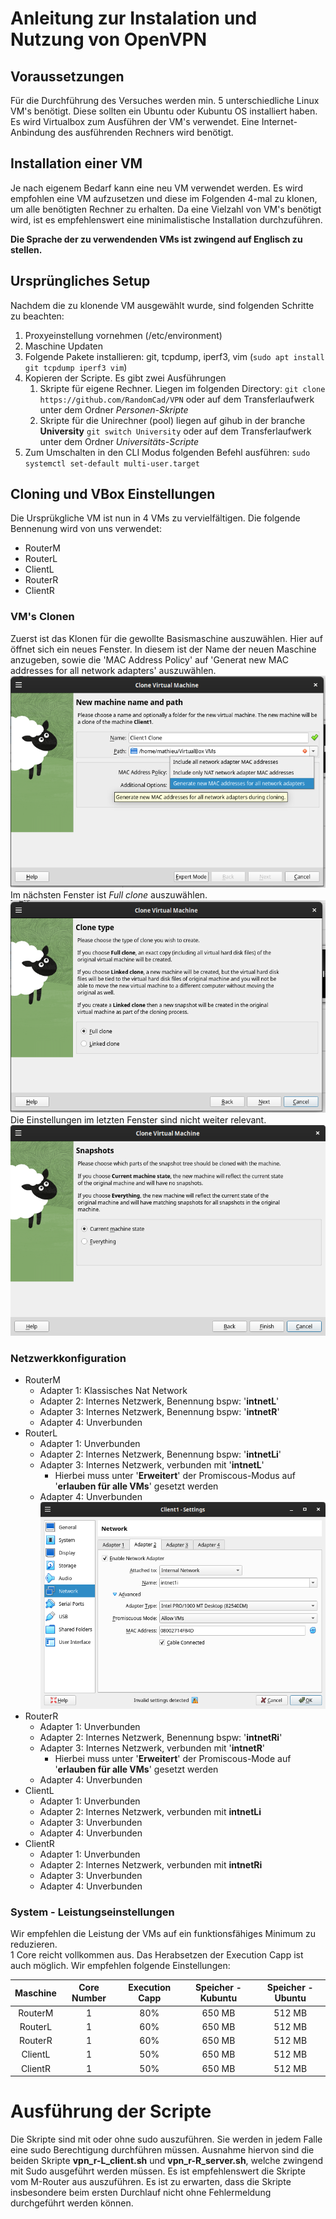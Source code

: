 # Anleitung zur Instalation und Nutzung von OpenVPN
## Voraussetzungen
Für die Durchführung des Versuches werden min. 5 unterschiedliche Linux VM's benötigt. Diese sollten ein Ubuntu oder Kubuntu OS installiert haben.  
Es wird Virtualbox zum Ausführen der VM's verwendet. Eine Internet-Anbindung des ausführenden Rechners wird benötigt.
## Installation einer VM
Je nach eigenem Bedarf kann eine neu VM verwendet werden. Es wird empfohlen eine VM aufzusetzen und diese im Folgenden 4-mal zu klonen, um alle benötigten Rechner zu erhalten. Da eine Vielzahl von VM's benötigt wird, ist es empfehlenswert eine minimalistische Installation durchzuführen.  

**Die Sprache der zu verwendenden VMs ist zwingend auf Englisch zu stellen.**
## Ursprüngliches Setup
Nachdem die zu klonende VM ausgewählt wurde, sind folgenden Schritte zu beachten:
1. Proxyeinstellung vornehmen (/etc/environment)
2. Maschine Updaten
3. Folgende Pakete installieren: git, tcpdump, iperf3, vim (`sudo apt install git tcpdump iperf3 vim`)
4. Kopieren der Scripte. Es gibt zwei Ausführungen
    1. Skripte für eigene Rechner. Liegen im folgenden Directory: `git clone https://github.com/RandomCad/VPN` oder auf dem Transferlaufwerk unter dem Ordner *Personen-Skripte*
    1. Skripte für die Unirechner (pool) liegen auf gihub in der branche **University** `git switch University` oder auf dem Transferlaufwerk unter dem Ordner *Universitäts-Scripte*
6. Zum Umschalten in den CLI Modus folgenden Befehl ausführen: `sudo systemctl set-default multi-user.target`
## Cloning und VBox Einstellungen
Die Ursprükgliche VM ist nun in 4 VMs zu vervielfältigen. Die folgende Bennenung wird von uns verwendet:
* RouterM
* RouterL
* ClientL
* RouterR
* ClientR  
### VM's Clonen
Zuerst ist das Klonen für die gewollte Basismaschine auszuwählen. Hier auf öffnet sich ein neues Fenster. In
diesem ist der Name der neuen Maschine anzugeben, sowie die 'MAC Address Policy' auf 'Generat new MAC addresses for all network adapters' auszuwählen.  
![image info](./Pictures/Clone1.png)  
Im nächsten Fenster ist *Full clone* auszuwählen.  
![image info](./Pictures/Clone2.png)  
Die Einstellungen im letzten Fenster sind nicht weiter relevant.  
![image info](./Pictures/Clone3.png)  
### Netzwerkkonfiguration
* RouterM
    * Adapter 1: Klassisches Nat Network
    * Adapter 2: Internes Netzwerk, Benennung bspw: '**intnetL**'
    * Adapter 3: Internes Netzwerk, Benennung bspw: '**intnetR**'
    * Adapter 4: Unverbunden
* RouterL
    * Adapter 1: Unverbunden
    * Adapter 2: Internes Netzwerk, Benennung bspw: '**intnetLi**'
    * Adapter 3: Internes Netzwerk, verbunden mit '**intnetL**'
       * Hierbei muss unter '**Erweitert**' der Promiscous-Modus auf '**erlauben für alle VMs**' gesetzt werden
    * Adapter 4: Unverbunden  
![image info](./Pictures/Network1.png)  
* RouterR
    * Adapter 1: Unverbunden
    * Adapter 2: Internes Netzwerk, Benennung bspw: '**intnetRi**'
    * Adapter 3: Internes Netzwerk, verbunden mit '**intnetR**'
       * Hierbei muss unter '**Erweitert**' der Promiscous-Mode auf '**erlauben für alle VMs**' gesetzt werden
    * Adapter 4: Unverbunden
* ClientL
    * Adapter 1: Unverbunden
    * Adapter 2: Internes Netzwerk, verbunden mit **intnetLi**
    * Adapter 3: Unverbunden
    * Adapter 4: Unverbunden
* ClientR
    * Adapter 1: Unverbunden
    * Adapter 2: Internes Netzwerk, verbunden mit **intnetRi**
    * Adapter 3: Unverbunden
    * Adapter 4: Unverbunden
### System - Leistungseinstellungen
Wir empfehlen die Leistung der VMs auf ein funktionsfähiges Minimum zu reduzieren.  
1 Core reicht vollkommen aus. Das Herabsetzen der Execution Capp ist auch möglich. Wir empfehlen folgende Einstellungen:  

|Maschine|Core Number|Execution Capp|Speicher - Kubuntu|Speicher - Ubuntu|
|:------:|:---------:|:------------:|:----------------:|:---------------:|
|RouterM |1          |80%           |650 MB            |512 MB           |
|RouterL |1          |60%           |650 MB            |512 MB           |
|RouterR |1          |60%           |650 MB            |512 MB           |
|ClientL |1          |50%           |650 MB            |512 MB           |
|ClientR |1          |50%           |650 MB            |512 MB           |
# Ausführung der Scripte
Die Skripte sind mit oder ohne sudo auszuführen. Sie werden in jedem Falle eine sudo Berechtigung durchführen müssen. Ausnahme hiervon sind die beiden Skripte **vpn_r-L_client.sh** und **vpn_r-R_server.sh**, welche zwingend mit Sudo ausgeführt werden müssen. Es ist empfehlenswert die Skripte vom M-Router aus auszuführen. Es ist zu erwarten, dass die Skripte insbesondere beim ersten Durchlauf nicht ohne Fehlermeldung durchgeführt werden können.  


